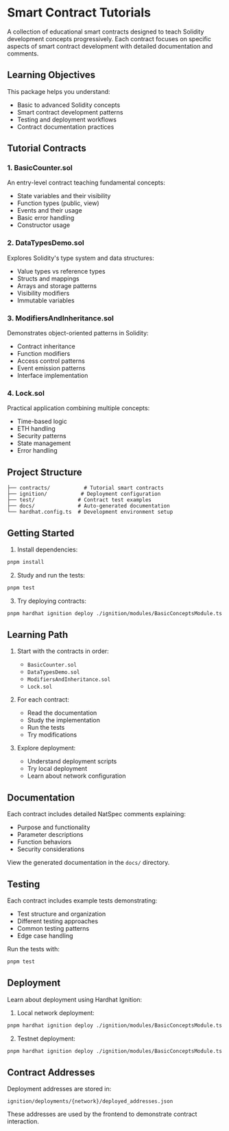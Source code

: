 # Smart Contract Tutorials

A collection of educational smart contracts designed to teach Solidity development concepts progressively. Each contract focuses on specific aspects of smart contract development with detailed documentation and comments.

## Learning Objectives

This package helps you understand:
- Basic to advanced Solidity concepts
- Smart contract development patterns
- Testing and deployment workflows
- Contract documentation practices

## Tutorial Contracts

### 1. BasicCounter.sol
An entry-level contract teaching fundamental concepts:
- State variables and their visibility
- Function types (public, view)
- Events and their usage
- Basic error handling
- Constructor usage

### 2. DataTypesDemo.sol
Explores Solidity's type system and data structures:
- Value types vs reference types
- Structs and mappings
- Arrays and storage patterns
- Visibility modifiers
- Immutable variables

### 3. ModifiersAndInheritance.sol
Demonstrates object-oriented patterns in Solidity:
- Contract inheritance
- Function modifiers
- Access control patterns
- Event emission patterns
- Interface implementation

### 4. Lock.sol
Practical application combining multiple concepts:
- Time-based logic
- ETH handling
- Security patterns
- State management
- Error handling

## Project Structure

```
├── contracts/           # Tutorial smart contracts
├── ignition/           # Deployment configuration
├── test/              # Contract test examples
├── docs/              # Auto-generated documentation
└── hardhat.config.ts  # Development environment setup
```

## Getting Started

1. Install dependencies:
```bash
pnpm install
```

2. Study and run the tests:
```bash
pnpm test
```

3. Try deploying contracts:
```bash
pnpm hardhat ignition deploy ./ignition/modules/BasicConceptsModule.ts
```

## Learning Path

1. Start with the contracts in order:
   - `BasicCounter.sol`
   - `DataTypesDemo.sol`
   - `ModifiersAndInheritance.sol`
   - `Lock.sol`

2. For each contract:
   - Read the documentation
   - Study the implementation
   - Run the tests
   - Try modifications

3. Explore deployment:
   - Understand deployment scripts
   - Try local deployment
   - Learn about network configuration

## Documentation

Each contract includes detailed NatSpec comments explaining:
- Purpose and functionality
- Parameter descriptions
- Function behaviors
- Security considerations

View the generated documentation in the `docs/` directory.

## Testing

Each contract includes example tests demonstrating:
- Test structure and organization
- Different testing approaches
- Common testing patterns
- Edge case handling

Run the tests with:
```bash
pnpm test
```

## Deployment

Learn about deployment using Hardhat Ignition:

1. Local network deployment:
```bash
pnpm hardhat ignition deploy ./ignition/modules/BasicConceptsModule.ts
```

2. Testnet deployment:
```bash
pnpm hardhat ignition deploy ./ignition/modules/BasicConceptsModule.ts --network testnet
```

## Contract Addresses

Deployment addresses are stored in:
```
ignition/deployments/{network}/deployed_addresses.json
```

These addresses are used by the frontend to demonstrate contract interaction. 